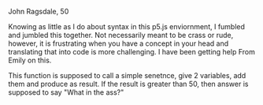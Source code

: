 John Ragsdale, 50

Knowing as little as I do about syntax in this p5.js enviornment, I fumbled and jumbled this together. Not necessarily meant to be crass or rude, however, it is frustrating when you have a concept in your head and translating that into code is more challenging. I have been getting help From Emily on this.

This function is supposed to call a simple senetnce, give 2 variables, add them
and produce as result. If the result is greater than 50, then answer is supposed to say "What in the ass?"

